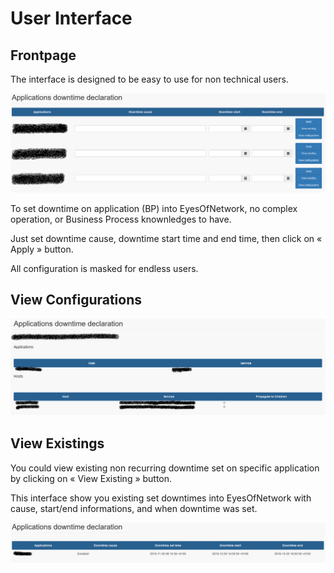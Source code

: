 # User Interface

## Frontpage

The interface is designed to be easy to use for non technical users.

![frontpage](./images/frontpage.png)


To set downtime on application (BP) into EyesOfNetwork, no complex operation, or Business Process knownledges to have.

Just set downtime cause, downtime start time and end time, then click on « Apply » button.


All configuration is masked for endless users.

## View Configurations

![viewconfig](./images/view_config.png)

## View Existings

You could view existing non recurring downtime set on specific application by clicking on « View Existing » button.

This interface show you existing set downtimes into EyesOfNetwork with cause, start/end informations, and when downtime was set.

![viewexisting](./images/view_existing.png)